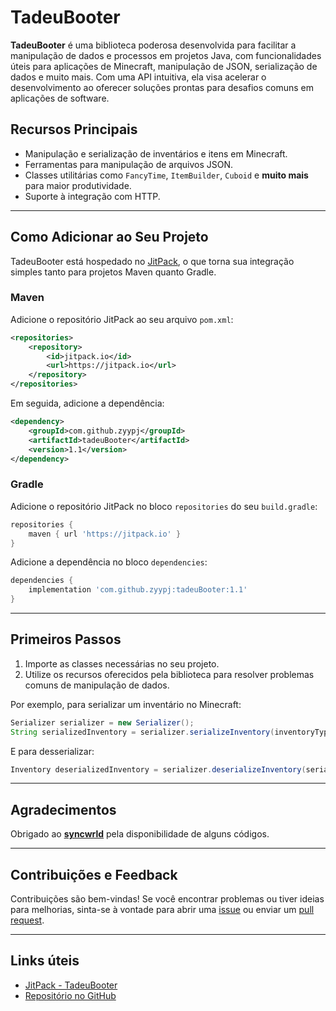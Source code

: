 # TadeuBooter

**TadeuBooter** é uma biblioteca poderosa desenvolvida para facilitar a manipulação de dados e processos em projetos Java, com funcionalidades úteis para aplicações de Minecraft, manipulação de JSON, serialização de dados e muito mais. Com uma API intuitiva, ela visa acelerar o desenvolvimento ao oferecer soluções prontas para desafios comuns em aplicações de software.

## Recursos Principais

- Manipulação e serialização de inventários e itens em Minecraft.
- Ferramentas para manipulação de arquivos JSON.
- Classes utilitárias como `FancyTime`, `ItemBuilder`, `Cuboid` e **muito mais** para maior produtividade.
- Suporte à integração com HTTP.

---

## Como Adicionar ao Seu Projeto

TadeuBooter está hospedado no [JitPack](https://jitpack.io/), o que torna sua integração simples tanto para projetos Maven quanto Gradle.

### Maven

Adicione o repositório JitPack ao seu arquivo `pom.xml`:

```xml
<repositories>
    <repository>
        <id>jitpack.io</id>
        <url>https://jitpack.io</url>
    </repository>
</repositories>
```

Em seguida, adicione a dependência:

```xml
<dependency>
    <groupId>com.github.zyypj</groupId>
    <artifactId>tadeuBooter</artifactId>
    <version>1.1</version>
</dependency>
```

### Gradle

Adicione o repositório JitPack no bloco `repositories` do seu `build.gradle`:

```gradle
repositories {
    maven { url 'https://jitpack.io' }
}
```

Adicione a dependência no bloco `dependencies`:

```gradle
dependencies {
    implementation 'com.github.zyypj:tadeuBooter:1.1'
}
```

---

## Primeiros Passos

1. Importe as classes necessárias no seu projeto.
2. Utilize os recursos oferecidos pela biblioteca para resolver problemas comuns de manipulação de dados.

Por exemplo, para serializar um inventário no Minecraft:

```java
Serializer serializer = new Serializer();
String serializedInventory = serializer.serializeInventory(inventoryType, inventory);
```

E para desserializar:

```java
Inventory deserializedInventory = serializer.deserializeInventory(serializedInventory);
```

---

## Agradecimentos

Obrigado ao [**syncwrld**](https://github.com/syncwrld) pela disponibilidade de alguns códigos.

---

## Contribuições e Feedback

Contribuições são bem-vindas! Se você encontrar problemas ou tiver ideias para melhorias, sinta-se à vontade para abrir uma [issue](https://github.com/zyypj/tadeuBooter/issues) ou enviar um [pull request](https://github.com/zyypj/tadeuBooter/pulls).

---

## Links úteis

- [JitPack - TadeuBooter](https://jitpack.io/#zyypj/tadeuBooter/v0.5)
- [Repositório no GitHub](https://github.com/zyypj/tadeuBooter)
